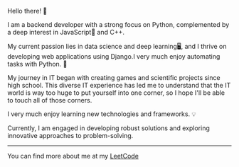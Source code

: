

Hello there! 👋

I am a backend developer with a strong focus on Python, complemented by a deep interest in JavaScript🧾 and C++. 

My current passion lies in data science and deep learning🖥️, and I thrive on developing web applications using Django.I very much enjoy automating tasks with Python. 🐍

My journey in IT began with creating games and scientific projects since high school. This diverse IT experience has led me to understand that the IT world is way too huge to put yourself into one corner, so I hope I'll be able to touch all of those corners.

I very much enjoy learning new technologies and frameworks. 💡

Currently, I am engaged in developing robust solutions and exploring innovative approaches to problem-solving.

<hr>

You can find more about me at my <a href="https://leetcode.com/u/ruzibekoff/" class="min-width-0 Link text-bold flex-auto wb-break-all"><span class="repo">LeetCode</span></a>
